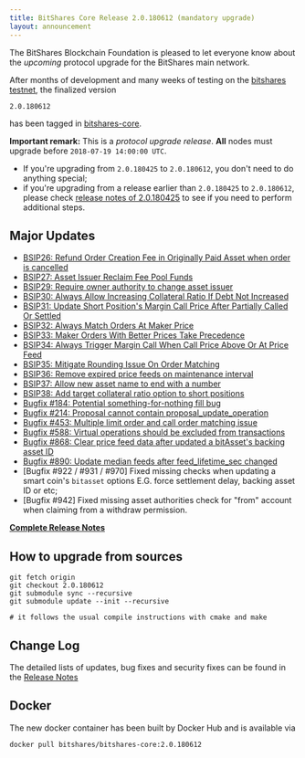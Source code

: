 ```yaml
---
title: BitShares Core Release 2.0.180612 (mandatory upgrade)
layout: announcement
---
```


The BitShares Blockchain Foundation is pleased to let everyone know about the *upcoming* protocol upgrade for the BitShares main network.

After months of development and many weeks of testing on the [bitshares testnet](https://testnet.bitshares.eu), the finalized version

    2.0.180612

has been tagged in [bitshares-core](https://github.com/bitshares/bitshares-core).

**Important remark:**
This is a *protocol upgrade release*. **All** nodes must upgrade before `2018-07-19 14:00:00 UTC`.

* If you're upgrading from `2.0.180425` to `2.0.180612`, you don't need to do anything special;
* if you're upgrading from a release earlier than `2.0.180425` to `2.0.180612`, please check [release notes of 2.0.180425](https://github.com/bitshares/bitshares-core/releases/tag/2.0.180425) to see if you need to perform additional steps.

## Major Updates

* [BSIP26: Refund Order Creation Fee in Originally Paid Asset when order is cancelled](https://github.com/bitshares/bsips/blob/master/bsip-0026.md)
* [BSIP27: Asset Issuer Reclaim Fee Pool Funds](https://github.com/bitshares/bsips/blob/master/bsip-0027.md)
* [BSIP29: Require owner authority to change asset issuer](https://github.com/bitshares/bsips/blob/master/bsip-0029.md)
* [BSIP30: Always Allow Increasing Collateral Ratio If Debt Not Increased](https://github.com/bitshares/bsips/blob/master/bsip-0030.md)
* [BSIP31: Update Short Position's Margin Call Price After Partially Called Or Settled](https://github.com/bitshares/bsips/blob/master/bsip-0031.md)
* [BSIP32: Always Match Orders At Maker Price](https://github.com/bitshares/bsips/blob/master/bsip-0032.md)
* [BSIP33: Maker Orders With Better Prices Take Precedence](https://github.com/bitshares/bsips/blob/master/bsip-0033.md)
* [BSIP34: Always Trigger Margin Call When Call Price Above Or At Price Feed](https://github.com/bitshares/bsips/blob/master/bsip-0034.md)
* [BSIP35: Mitigate Rounding Issue On Order Matching](https://github.com/bitshares/bsips/blob/master/bsip-0035.md)
* [BSIP36: Remove expired price feeds on maintenance interval](https://github.com/bitshares/bsips/blob/master/bsip-0036.md)
* [BSIP37: Allow new asset name to end with a number](https://github.com/bitshares/bsips/blob/master/bsip-0037.md)
* [BSIP38: Add target collateral ratio option to short positions](https://github.com/bitshares/bsips/blob/master/bsip-0038.md)
* [Bugfix #184: Potential something-for-nothing fill bug](https://github.com/bitshares/bitshares-core/issues/184)
* [Bugfix #214: Proposal cannot contain proposal_update_operation](https://github.com/bitshares/bitshares-core/issues/214)
* [Bugfix #453: Multiple limit order and call order matching issue](https://github.com/bitshares/bitshares-core/issues/453)
* [Bugfix #588: Virtual operations should be excluded from transactions](https://github.com/bitshares/bitshares-core/issues/588)
* [Bugfix #868: Clear price feed data after updated a bitAsset's backing asset ID](https://github.com/bitshares/bitshares-core/issues/868)
* [Bugfix #890: Update median feeds after feed_lifetime_sec changed](https://github.com/bitshares/bitshares-core/issues/890)
* [Bugfix #922 / #931 / #970] Fixed missing checks when updating a smart coin's `bitasset` options E.G. force settlement delay, backing asset ID or etc;
* [Bugfix #942] Fixed missing asset authorities check for "from" account when claiming from a withdraw permission.

[**Complete Release Notes**](https://github.com/bitshares/bitshares-core/releases/tag/2.0.180612)

## How to upgrade from sources

    git fetch origin
    git checkout 2.0.180612
    git submodule sync --recursive
    git submodule update --init --recursive

    # it follows the usual compile instructions with cmake and make

## Change Log

The detailed lists of updates, bug fixes and security fixes can be found
in the [Release
Notes](https://github.com/bitshares/bitshares-core/releases/tag/2.0.180612)

## Docker

The new docker container has been built by Docker Hub and is available via

    docker pull bitshares/bitshares-core:2.0.180612
